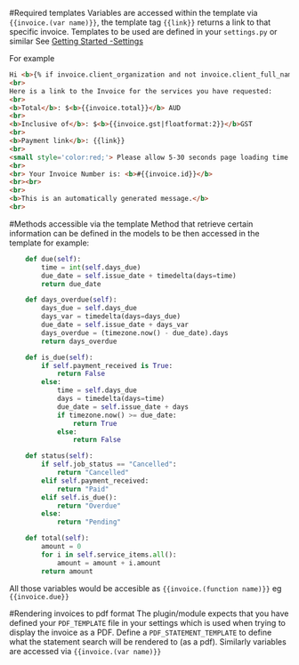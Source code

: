 #Required templates
Variables are accessed within the template via `{{invoice.(var name)}}`, the template tag `{{link}}` returns a link to that specific invoice. Templates to be used are defined in your `settings.py` or similar See [Getting Started -Settings](https://wagtailinvoices.readthedocs.org/en/latest/getting_started/#defining-settings)

For example
``` html
Hi <b>{% if invoice.client_organization and not invoice.client_full_name %}{{invoice.client_organization}}{% else %}{{invoice.name}}{% endif %}</b>, 
<br> 
Here is a link to the Invoice for the services you have requested:
<br>
<b>Total</b>: $<b>{{invoice.total}}</b> AUD
<br>
<b>Inclusive of</b>: $<b>{{invoice.gst|floatformat:2}}</b>GST
<br>
<b>Payment link</b>: {{link}} 
<br>
<small style='color:red;'> Please allow 5-30 seconds page loading time. </small>
<br>
<br> Your Invoice Number is: <b>#{{invoice.id}}</b>
<br><br>
<br>
<b>This is an automatically generated message.</b>
<br>
```
#Methods accessible via the template
Method that retrieve certain information can be defined in the models to be then accessed in the template for example:
``` python 
    def due(self):
        time = int(self.days_due)
        due_date = self.issue_date + timedelta(days=time)
        return due_date

    def days_overdue(self):
        days_due = self.days_due
        days_var = timedelta(days=days_due)
        due_date = self.issue_date + days_var
        days_overdue = (timezone.now() - due_date).days
        return days_overdue

    def is_due(self):
        if self.payment_received is True:
            return False
        else:
            time = self.days_due
            days = timedelta(days=time)
            due_date = self.issue_date + days
            if timezone.now() >= due_date:
                return True
            else:
                return False

    def status(self):
        if self.job_status == "Cancelled":
            return "Cancelled"
        elif self.payment_received:
            return "Paid"
        elif self.is_due():
            return "Overdue"
        else:
            return "Pending"

    def total(self):
        amount = 0
        for i in self.service_items.all():
            amount = amount + i.amount
        return amount
```
All those variables would be accesible as `{{invoice.(function name)}}` eg `{{invoice.due}}`

#Rendering invoices to pdf format
The plugin/module expects that you have defined your `PDF_TEMPLATE` file in your settings which is used when trying to display the invoice as a PDF.
Define a `PDF_STATEMENT_TEMPLATE` to define what the statement search will be rendered to (as a pdf).
Similarly variables are accessed via `{{invoice.(var name)}}` 
